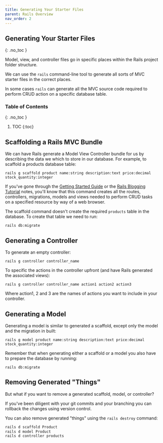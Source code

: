```yaml
---
title: Generating Your Starter Files
parent: Rails Overview
nav_order: 2
---
```


<!--prettier-ignore-start-->
## Generating Your Starter Files
{: .no_toc }

Model, view, and controller files go in specific places within the Rails project folder structure.

We can use the `rails` command-line tool to generate all sorts of MVC starter files in the correct places. 

In some cases `rails` can generate all the MVC source code required to perform CRUD action on a specific database table. 

### Table of Contents
{: .no_toc }  

1. TOC
{:toc}

<!--prettier-ignore-end-->

## Scaffolding a Rails MVC Bundle

We can have Rails generate a Model View Controller bundle for us by describing the data we which to store in our database. For example, to scaffold a products database table:

`rails g scaffold product name:string description:text price:decimal stock_quantity:integer`

If you've gone through the [Getting Started Guide](http://guides.rubyonrails.org/getting_started.html) or the [Rails Blogging Tutorial](http://question.stungeye.com/s5/show/12) notes, you'll know that this command creates all the routes, controllers, migrations, models and views needed to perform CRUD tasks on a specified resource by way of a web browser.

The scaffold command doesn't create the required `products` table in the database. To create that table we need to run:

`rails db:migrate`

## Generating a Controller

To generate an empty controller:

`rails g controller controller_name`

To specific the actions in the controller upfront (and have Rails generated the associated views):

`rails g controller controller_name action1 action2 action3`

Where action1, 2 and 3 are the names of actions you want to include in your controller.

## Generating a Model

Generating a model is similar to generated a scaffold, except only the model and the migration in built:

`rails g model product name:string description:text price:decimal stock_quantity:integer`

Remember that when generating either a scaffold or a model you also have to prepare the database by running:

`rails db:migrate`

## Removing Generated "Things"

But what if you want to remove a generated scaffold, model, or controller?

If you've been diligent with your git commits and your branching you can rollback the changes using version control.

You can also remove generated "things" using the `rails destroy` command:

```bash
rails d scaffold Product
rails d model Product
rails d controller products

```
